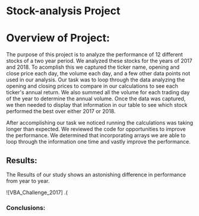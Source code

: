 # Stock-analysis Project

# Overview of Project: 

The purpose of this project is to analyze the performance of 12 different stocks of a two year period. We analyzed these stocks for the years of 2017 and 2018. To acomplish this we captured the ticker name, opening and close price each day, the volume each day, and a few other data points not used in our analysis. Our task was to loop through the data analyzing the opening and closing prices to compare in our calculations to see each ticker's annual return. We also summed all the volume for each trading day of the year to determine the annual volume. Once the data was captured, we then needed to display that information in our table to see which stock performed the best over either 2017 or 2018. 

After accomplishing our task we noticed running the calculations was taking longer than expected. We reviewed the code for opportunities to improve the performance. We determined that incorporating arrays we are able to loop through the information one time and vastly improve the performance. 


## Results:

The Results of our study shows an astonishing difference in performance from year to year. 

![VBA_Challenge_2017] .(

### Conclusions:
